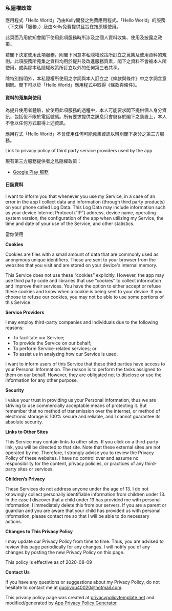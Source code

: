 ### **私隠權政策**

應用程式「Hello World」乃由Kelly開發之免費應用程式。「Hello World」的服務（下文稱「服務」）及由Kelly免費提供且旨在按原樣使用。

此頁面乃用於知會閣下使用此項服務時所涉及之個人資料收集、使用及披露之政策。

若閣下決定使用此項服務，則閣下同意本私隠權政策所訂立之蒐集及使用資料的規則。此項服務所蒐集之資料均用於提升及改進服務質素，閣下之資料不會被本人所使用，或與除本私隠權政策所訂立以外的任何第三者共享。

除特別指明外，本私隠權所使用之字詞與本人訂立之《條款與條件》中之字詞含意相同。閣下可以於「Hello World」應用程式中取得《條款與條件》。

#### **資料的蒐集與使用**

為提升使用者體驗，於使用此項服務的過程中，本人可能要求閣下提供個人身分資訊，包括但不限於電話號碼。所有要求提供之訊息只會儲存於閣下之裝置上，本人不會以任何方式取得上述資訊。

應用程式「Hello World」不會使用任何可能蒐集資訊以辨別閣下身分之第三方服務。

Link to privacy policy of third party service providers used by the app

現有第三方服務提供者之私隠權政策：

*   [Google Play 服務](https://www.google.com/policies/privacy/)

#### **日誌資料**

I want to inform you that whenever you use my Service, in a case of an error in the app I collect data and information (through third party products) on your phone called Log Data. This Log Data may include information such as your device Internet Protocol (“IP”) address, device name, operating system version, the configuration of the app when utilizing my Service, the time and date of your use of the Service, and other statistics.

當你使用

**Cookies**

Cookies are files with a small amount of data that are commonly used as anonymous unique identifiers. These are sent to your browser from the websites that you visit and are stored on your device's internal memory.

This Service does not use these “cookies” explicitly. However, the app may use third party code and libraries that use “cookies” to collect information and improve their services. You have the option to either accept or refuse these cookies and know when a cookie is being sent to your device. If you choose to refuse our cookies, you may not be able to use some portions of this Service.

**Service Providers**

I may employ third-party companies and individuals due to the following reasons:

*   To facilitate our Service;
*   To provide the Service on our behalf;
*   To perform Service-related services; or
*   To assist us in analyzing how our Service is used.

I want to inform users of this Service that these third parties have access to your Personal Information. The reason is to perform the tasks assigned to them on our behalf. However, they are obligated not to disclose or use the information for any other purpose.

**Security**

I value your trust in providing us your Personal Information, thus we are striving to use commercially acceptable means of protecting it. But remember that no method of transmission over the internet, or method of electronic storage is 100% secure and reliable, and I cannot guarantee its absolute security.

**Links to Other Sites**

This Service may contain links to other sites. If you click on a third-party link, you will be directed to that site. Note that these external sites are not operated by me. Therefore, I strongly advise you to review the Privacy Policy of these websites. I have no control over and assume no responsibility for the content, privacy policies, or practices of any third-party sites or services.

**Children’s Privacy**

These Services do not address anyone under the age of 13. I do not knowingly collect personally identifiable information from children under 13\. In the case I discover that a child under 13 has provided me with personal information, I immediately delete this from our servers. If you are a parent or guardian and you are aware that your child has provided us with personal information, please contact me so that I will be able to do necessary actions.

**Changes to This Privacy Policy**

I may update our Privacy Policy from time to time. Thus, you are advised to review this page periodically for any changes. I will notify you of any changes by posting the new Privacy Policy on this page.

This policy is effective as of 2020-08-09

**Contact Us**

If you have any questions or suggestions about my Privacy Policy, do not hesitate to contact me at guojiyou40020@hotmail.com.

This privacy policy page was created at [privacypolicytemplate.net](https://privacypolicytemplate.net) and modified/generated by [App Privacy Policy Generator](https://app-privacy-policy-generator.firebaseapp.com/)